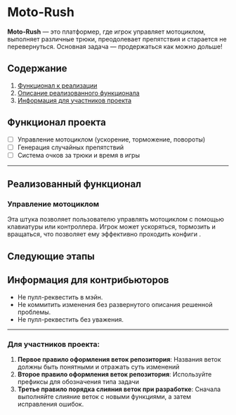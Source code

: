 # Moto-Rush

**Moto-Rush** — это платформер, где игрок управляет мотоциклом, выполняет различные трюки, преодолевает препятствия и старается не перевернуться. Основная задача — продержаться как можно дольше!

## Содержание 

1. [Функционал к реализации](#функционал-к-реализации)
2. [Описание реализованного функционала](#описание-реализованного-функционала)
3. [Информация для участников проекта](#информация-для-участников-проекта)

## Функционал проекта

- [ ] Управление мотоциклом (ускорение, торможение, повороты)
- [ ] Генерация случайных препятствий
- [ ] Система очков за трюки и время в игры

---

## Реализованный функционал

### Управление мотоциклом

Эта штука позволяет пользователю управлять мотоциклом с помощью клавиатуры или контроллера. Игрок может ускоряться, тормозить и вращаться, что позволяет ему эффективно проходить конфиги .

## Следующие этапы

## Информация для контрибьюторов

- Не пулл-реквестить в мэйн.
- Не коммитить изменения без развернутого описания решенной проблемы.
- Не пулл-реквестить без уважения.

---

### Для участников проекта:

1. **Первое правило оформления веток репозитория**: Названия веток должны быть понятными и отражать суть изменений
2. **Второе правило оформления веток репозитория**: Используйте префиксы для обозначения типа задачи
3. **Третье правило порядка слияния веток при разработке**: Сначала выполняйте слияние веток с новыми функциями, а затем исправления ошибок.
